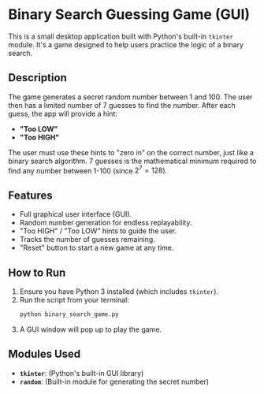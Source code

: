# Binary Search Guessing Game (GUI)

This is a small desktop application built with Python's built-in `tkinter` module. It's a game designed to help users practice the logic of a binary search.

## Description

The game generates a secret random number between 1 and 100. The user then has a limited number of 7 guesses to find the number. After each guess, the app will provide a hint:
* **"Too LOW"**
* **"Too HIGH"**

The user must use these hints to "zero in" on the correct number, just like a binary search algorithm. 7 guesses is the mathematical minimum required to find any number between 1-100 (since $2^7 = 128$).

## Features

* Full graphical user interface (GUI).
* Random number generation for endless replayability.
* "Too HIGH" / "Too LOW" hints to guide the user.
* Tracks the number of guesses remaining.
* "Reset" button to start a new game at any time.

## How to Run

1.  Ensure you have Python 3 installed (which includes `tkinter`).
2.  Run the script from your terminal:
    ```sh
    python binary_search_game.py
    ```
3.  A GUI window will pop up to play the game.

## Modules Used

* **`tkinter`**: (Python's built-in GUI library)
* **`random`**: (Built-in module for generating the secret number)